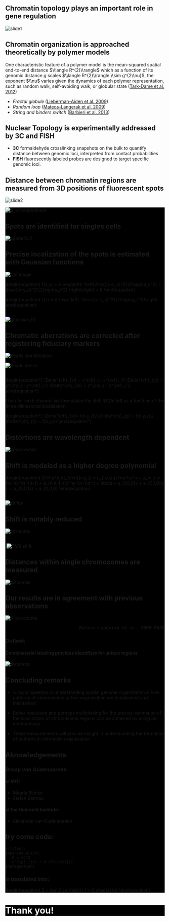 ## Chromatin topology plays an important role in gene regulation
![slide1](/static/images/slides/chromatin-organization/slide1_2.png)

## Chromatin organization is approached theoretically by polymer models
One characteristic feature of a polymer model is the mean-squared spatial end-to-end distance $\\langle R^{2}\\rangle$ which as a function of its genomic distance $g$ scales $\\langle R^{2}\\rangle \\sim g^{2\\nu}$, the exponent $\\nu$ varies given the dynamics of each polymer representation, such as random walk, self-avoiding walk, or globular state ([Tark-Dame et al. 2012](#Tark-dame2012))

* _Fractal globule_ ([Lieberman-Aiden et al. 2009](#Lieberman-Aiden2009a))
* _Random loop_ ([Mateos-Langerak et al. 2009](#Mateos-Langerak2009))
* _String and binders switch_ ([Barbieri et al. 2013](#Barbieri2012))

## Nuclear Topology is experimentally addressed by 3C and FISH

* __3C__ formaldehyde crosslinking snapshots on the bulk to quantify distance between genomic loci, interpreted from contact probabilities
* __FISH__ fluorescently labeled probes are designed to target specific genomic loci. 

## Distance between chromatin regions are measured from 3D positions of fluorescent spots
![slide2](/static/images/slides/chromatin-organization/slide2.png)

</div><div class="slide" id="30" style="background-color:#000000;"><img alt="4 loci experiment" src="/static/images/slides/chromatin-organization/OL_008.png">

## Spots are identified for singles cells
![spotterUI2](/static/images/slides/chromatin-organization/spotterUI.png)

## Precise localization of the spots is estimated with Gaussian functions
![Dot image](/static/images/slides/chromatin-organization/dot_image.png)

\\begin{equation}
	f(x,y) = A \exp\left(- \left(\frac{(x-x_o)^2}{2\sigma_x^2} + \frac{(y-y_o)^2}{2\sigma_y^2} \right)\right) + b
\\end{equation}

\\begin{equation}
	f(z) = A \exp \left( -\frac{(z-z_o)^2}{2\sigma_z^2}\right)
\\end{equation}

## 
![gaussian_fit](/static/images/slides/chromatin-organization/2D_Gaussian_1D_gaussian.png)


## Chromatic aberrations are corrected after registering fiduciary markers

![Beads identification][beads_labeled]

[beads_labeled]: /static/images/slides/chromatin-organization/beads_identification.png

![Beads dense][beads_dense]

[beads_dense]: /static/images/slides/chromatin-organization/beads_dense_panels.png

##

\\begin{equation\*}
\Delta^{ch}\_{xi} = x^{ch}_i - x^{ref}_i \\\\
\Delta^{ch}\_{yi} = y^{ch}_i - y^{ref}_i \\\\
\Delta^{ch}\_{zi} = z^{ch}_i - z^{ref}_i \\\\
\\end{equation\*}

Then for each channel we formulated the shift $\\Delta$ as a function of the three-dimesional localization:

\\begin{equation\*}
\Delta^{ch}\_{x}= f(x,y,z)\\\\
\Delta^{ch}\_{y} = f(x,y,z)\\\\
\Delta^{ch}\_{z} = f(x,y,z)
\\end{equation\*}

## Distortions are wavelength dependent

![uncorrected](/static/images/slides/chromatin-organization/uncorrected.png)

## Shift is modeled as a higher degree polynomial

\\begin{equation}
	\Delta^{ch}\_{dim}(x,y,z) = a_{n,n,n}x^ny^nz^n + a_{n,,n,n-1}x^ny^nz^{n-1} + a_{n,n-1,n}x^ny^{n-1}z^n + \ldots + a_{1,0,0}x + a_{0,1,0}y + + a_{0,0,1}z + a_{0,0,0}
\\end{equation}

##

![shiftw](/static/images/slides/chromatin-organization/shoftw.png)

## Shift is notably reduced 

![corrected](/static/images/slides/chromatin-organization/corrected.png)

##

!![TMR shift][tmr_shift]

[tmr_shift]: /static/images/slides/chromatin-organization/tmr_calibXY.jpg

## Distances within single chromosomes are measured
![distances](/static/images/slides/chromatin-organization/slide5.png)

## Our results are in agreement with previous observations
![4 loci counts][4_loci_level]

<pre style="text-align:right;">Mateos-Langerak et al. 2009 PNAS</pre>

[4_loci_level]:/static/images/slides/chromatin-organization/slide6.png
### Outlook
#### Combinatorial labeling provides identifiers for unique regions
![distances](/static/images/slides/chromatin-organization/comb-label.png)
## Concluding remarks

* A major question in understanding spatial genome organization is how patterns of chromosome or loci organization are established and maintained

* Better resolution and perhaps multiplexing for the precise estimation of the localization of chromosome regions can be acheived by using our methodology 

* These measurements will provide insight in understanding the formation of patterns in chromatin organization

## Aknowledgements

### Group van Oudenaarden

#### at MIT:
* Magda Bienko
* Stefan Semrau

#### at the Hubrecht Institute:
* Alexander van Oudenaarden

## try come code:

	::latex::
	begin{equation}
	   E = mc^2
	   e^{\pi i}+1 = 0 \frac{x}{y}
	end{equation}
### is translated into:

\begin{equation}
E = mc^2 \\
e^{\pi i}+1 = 0 \frac{x}{y}
\end{equation}

</div><div class="slide" id="30" style="background-color:#000000;"><h1 style="color:#fafafa;">Thank you!</h1>

